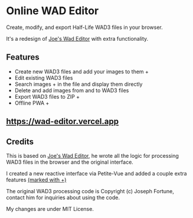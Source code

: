 # Online WAD Editor

Create, modify, and export Half-Life WAD3 files in your browser.

It's a redesign of [Joe's Wad Editor](http://j0e.io/tools/wad-editor) with extra functionality.

## Features

- Create new WAD3 files and add your images to them +
- Edit existing WAD3 files
- Search images + in the file and display them directly 
- Delete and add images from and to WAD3 files
- Export WAD3 files to ZIP +
- Offline PWA +

## https://wad-editor.vercel.app

## Credits

This is based on [Joe's Wad Editor](https://github.com/josephfortune/wad-editor/), he wrote all the logic for processing WAD3 files in the browser and the original interface.

I created a new reactive interface via Petite-Vue and added a couple extra features [(marked with +)](##features)

The original WAD3 processing code is Copyright (c) Joseph Fortune, contact him for inquiries about using the code.

My changes are under MIT License.
